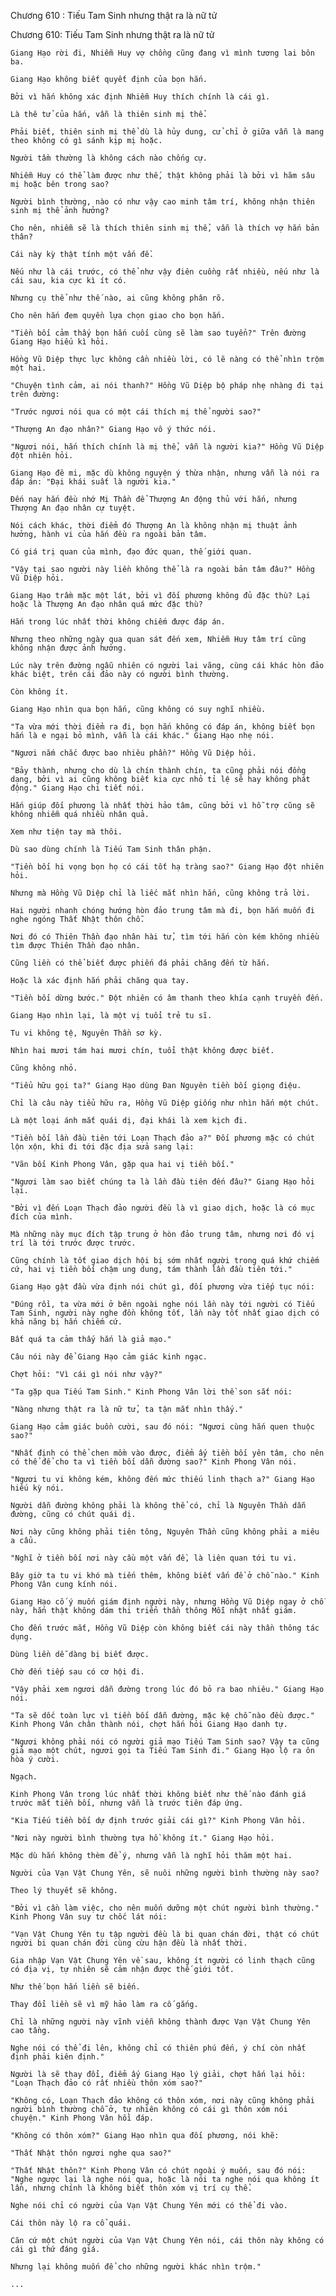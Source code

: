 




Chương 610 : Tiếu Tam Sinh nhưng thật ra là nữ tử


Chương 610: Tiếu Tam Sinh nhưng thật ra là nữ tử

	Giang Hạo rời đi, Nhiễm Huy vợ chồng cũng đang vì mình tương lai bôn ba.

	Giang Hạo không biết quyết định của bọn hắn.

	Bởi vì hắn không xác định Nhiễm Huy thích chính là cái gì.

	Là thê tử của hắn, vẫn là thiên sinh mị thể.

	Phải biết, thiên sinh mị thể dù là hủy dung, cử chỉ ở giữa vẫn là mang theo không có gì sánh kịp mị hoặc.

	Người tầm thường là không cách nào chống cự.

	Nhiễm Huy có thể làm được như thế, thật không phải là bởi vì hãm sâu mị hoặc bên trong sao?

	Người bình thường, nào có như vậy cao minh tâm trí, không nhận thiên sinh mị thể ảnh hưởng?

	Cho nên, nhiễm sẽ là thích thiên sinh mị thể, vẫn là thích vợ hắn bản thân?

	Cái này kỳ thật tính một vấn đề.

	Nếu như là cái trước, có thể như vậy điên cuồng rất nhiều, nếu như là cái sau, kia cực kì ít có.

	Nhưng cụ thể như thế nào, ai cũng không phân rõ.

	Cho nên hắn đem quyền lựa chọn giao cho bọn hắn.

	"Tiền bối cảm thấy bọn hắn cuối cùng sẽ làm sao tuyển?" Trên đường Giang Hạo hiếu kì hỏi.

	Hồng Vũ Diệp thực lực không cần nhiều lời, có lẽ nàng có thể nhìn trộm một hai.

	"Chuyện tình cảm, ai nói thanh?" Hồng Vũ Diệp bộ pháp nhẹ nhàng đi tại trên đường:

	"Trước ngươi nói qua có một cái thích mị thể người sao?"

	"Thượng An đạo nhân?" Giang Hạo vô ý thức nói.

	"Ngươi nói, hắn thích chính là mị thể, vẫn là người kia?" Hồng Vũ Diệp đột nhiên hỏi.

	Giang Hạo đê mi, mặc dù không nguyện ý thừa nhận, nhưng vẫn là nói ra đáp án: "Đại khái suất là người kia."

	Đến nay hắn đều nhớ Mị Thần để Thượng An động thủ với hắn, nhưng Thượng An đạo nhân cự tuyệt.

	Nói cách khác, thời điểm đó Thượng An là không nhận mị thuật ảnh hưởng, hành vi của hắn đều ra ngoài bản tâm.

	Có giá trị quan của mình, đạo đức quan, thế giới quan.

	"Vậy tại sao người này liền không thể là ra ngoài bản tâm đâu?" Hồng Vũ Diệp hỏi.

	Giang Hạo trầm mặc một lát, bởi vì đối phương không đủ đặc thù? Lại hoặc là Thượng An đạo nhân quá mức đặc thù?

	Hắn trong lúc nhất thời không chiếm được đáp án.

	Nhưng theo những ngày qua quan sát đến xem, Nhiễm Huy tâm trí cũng không nhận được ảnh hưởng.

	Lúc này trên đường ngẫu nhiên có người lai vãng, cùng cái khác hòn đảo khác biệt, trên cái đảo này có người bình thường.

	Còn không ít.

	Giang Hạo nhìn qua bọn hắn, cũng không có suy nghĩ nhiều.

	"Ta vừa mới thời điểm ra đi, bọn hắn không có đáp án, không biết bọn hắn là e ngại bỏ mình, vẫn là cái khác." Giang Hạo nhẹ nói.

	"Ngươi nắm chắc được bao nhiêu phần?" Hồng Vũ Diệp hỏi.

	"Bảy thành, nhưng cho dù là chín thành chín, ta cũng phải nói đồng dạng, bởi vì ai cũng không biết kia cực nhỏ tỉ lệ sẽ hay không phát động." Giang Hạo chi tiết nói.

	Hắn giúp đối phương là nhất thời hảo tâm, cũng bởi vì hỗ trợ cũng sẽ không nhiễm quá nhiều nhân quả.

	Xem như tiện tay mà thôi.

	Dù sao dùng chính là Tiếu Tam Sinh thân phận.

	"Tiền bối hi vọng bọn họ có cái tốt hạ tràng sao?" Giang Hạo đột nhiên hỏi.

	Nhưng mà Hồng Vũ Diệp chỉ là liếc mắt nhìn hắn, cũng không trả lời.

	Hai người nhanh chóng hướng hòn đảo trung tâm mà đi, bọn hắn muốn đi nghe ngóng Thất Nhật thôn chỗ.

	Nơi đó có Thiên Thần đạo nhân hài tử, tìm tới hắn còn kém không nhiều tìm được Thiên Thần đạo nhân.

	Cũng liền có thể biết được phiến đá phải chăng đến từ hắn.

	Hoặc là xác định hắn phải chăng qua tay.

	"Tiền bối dừng bước." Đột nhiên có âm thanh theo khía cạnh truyền đến.

	Giang Hạo nhìn lại, là một vị tuổi trẻ tu sĩ.

	Tu vi không tệ, Nguyên Thần sơ kỳ.

	Nhìn hai mươi tám hai mươi chín, tuổi thật không được biết.

	Cũng không nhỏ.

	"Tiểu hữu gọi ta?" Giang Hạo dùng Đan Nguyên tiền bối giọng điệu.

	Chỉ là câu này tiểu hữu ra, Hồng Vũ Diệp giống như nhìn hắn một chút.

	Là một loại ánh mắt quái dị, đại khái là xem kịch đi.

	"Tiền bối lần đầu tiên tới Loạn Thạch đảo a?" Đối phương mặc có chút lộn xộn, khi đi tới đặc địa sửa sang lại:

	"Vãn bối Kinh Phong Vân, gặp qua hai vị tiền bối."

	"Ngươi làm sao biết chúng ta là lần đầu tiên đến đâu?" Giang Hạo hỏi lại.

	"Bởi vì đến Loạn Thạch đảo người đều là vì giao dịch, hoặc là có mục đích của mình.

	Mà những này mục đích tập trung ở hòn đảo trung tâm, nhưng nơi đó vị trí là tới trước được trước.

	Cũng chính là tốt giao dịch hội bị sớm nhất người trong quá khứ chiếm cứ, hai vị tiền bối chậm ung dung, tám thành lần đầu tiên tới."

	Giang Hạo gật đầu vừa định nói chút gì, đối phương vừa tiếp tục nói:

	"Đúng rồi, ta vừa mới ở bên ngoài nghe nói lần này tới người có Tiếu Tam Sinh, người này nghe đồn không tốt, lần này tốt nhất giao dịch có khả năng bị hắn chiếm cứ.

	Bất quá ta cảm thấy hắn là giả mạo."

	Câu nói này để Giang Hạo cảm giác kinh ngạc.

	Chợt hỏi: "Vì cái gì nói như vậy?"

	"Ta gặp qua Tiếu Tam Sinh." Kinh Phong Vân lời thề son sắt nói:

	"Nàng nhưng thật ra là nữ tử, ta tận mắt nhìn thấy."

	Giang Hạo cảm giác buồn cười, sau đó nói: "Ngươi cùng hắn quen thuộc sao?"

	"Nhất định có thể chen mồm vào được, điểm ấy tiền bối yên tâm, cho nên có thể để cho ta vì tiền bối dẫn đường sao?" Kinh Phong Vân nói.

	"Ngươi tu vi không kém, không đến mức thiếu linh thạch a?" Giang Hạo hiếu kỳ nói.

	Người dẫn đường không phải là không thể có, chỉ là Nguyên Thần dẫn đường, cũng có chút quái dị.

	Nơi này cũng không phải tiên tông, Nguyên Thần cũng không phải a miêu a cẩu.

	"Nghĩ ở tiền bối nơi này cầu một vấn đề, là liên quan tới tu vi.

	Bây giờ ta tu vi khó mà tiến thêm, không biết vấn đề ở chỗ nào." Kinh Phong Vân cung kính nói.

	Giang Hạo cố ý muốn giám định người này, nhưng Hồng Vũ Diệp ngay ở chỗ này, hắn thật không dám thi triển thần thông Mỗi nhật nhất giám.

	Cho đến trước mắt, Hồng Vũ Diệp còn không biết cái này thần thông tác dụng.

	Dùng liền dễ dàng bị biết được.

	Chờ đến tiếp sau có cơ hội đi.

	"Vậy phải xem ngươi dẫn đường trong lúc đó bỏ ra bao nhiêu." Giang Hạo nói.

	"Ta sẽ dốc toàn lực vì tiền bối dẫn đường, mặc kệ chỗ nào đều được." Kinh Phong Vân chân thành nói, chợt hắn hỏi Giang Hạo danh tự.

	"Ngươi không phải nói có người giả mạo Tiếu Tam Sinh sao? Vậy ta cũng giả mạo một chút, ngươi gọi ta Tiếu Tam Sinh đi." Giang Hạo lộ ra ôn hòa ý cười.

	Ngạch.

	Kinh Phong Vân trong lúc nhất thời không biết như thế nào đánh giá trước mắt tiền bối, nhưng vẫn là trước tiên đáp ứng.

	"Kia Tiếu tiền bối dự định trước giải cái gì?" Kinh Phong Vân hỏi.

	"Nơi này người bình thường tựa hồ không ít." Giang Hạo hỏi.

	Mặc dù hắn không thèm để ý, nhưng vẫn là nghĩ hỏi thăm một hai.

	Người của Vạn Vật Chung Yên, sẽ nuôi những người bình thường này sao?

	Theo lý thuyết sẽ không.

	"Bởi vì cần làm việc, cho nên muốn dưỡng một chút người bình thường." Kinh Phong Vân suy tư chốc lát nói:

	"Vạn Vật Chung Yên tụ tập người đều là bi quan chán đời, thật có chút người bi quan chán đời cùng cừu hận đều là nhất thời.

	Gia nhập Vạn Vật Chung Yên về sau, không ít người có linh thạch cũng có địa vị, tự nhiên sẽ cảm nhận được thế giới tốt.

	Như thế bọn hắn liền sẽ biến.

	Thay đổi liền sẽ vì mỹ hảo làm ra cố gắng.

	Chỉ là những người này vĩnh viễn không thành được Vạn Vật Chung Yên cao tầng.

	Nghe nói có thể đi lên, không chỉ có thiên phú đến, ý chí còn nhất định phải kiên định."

	Người là sẽ thay đổi, điểm ấy Giang Hạo lý giải, chợt hắn lại hỏi: "Loạn Thạch đảo có rất nhiều thôn xóm sao?"

	"Không có, Loạn Thạch đảo không có thôn xóm, nơi này cũng không phải người bình thường chỗ ở, tự nhiên không có cái gì thôn xóm nói chuyện." Kinh Phong Vân hồi đáp.

	"Không có thôn xóm?" Giang Hạo nhìn qua đối phương, nói khẽ:

	"Thất Nhật thôn ngươi nghe qua sao?"

	"Thất Nhật thôn?" Kinh Phong Vân có chút ngoài ý muốn, sau đó nói: "Nghe ngược lại là nghe nói qua, hoặc là nói ta nghe nói qua không ít lần, nhưng chính là không biết thôn xóm vị trí cụ thể.

	Nghe nói chỉ có người của Vạn Vật Chung Yên mới có thể đi vào.

	Cái thôn này lộ ra cổ quái.

	Căn cứ một chút người của Vạn Vật Chung Yên nói, cái thôn này không có cái gì thứ đáng giá.

	Nhưng lại không muốn để cho những người khác nhìn trộm."

	...





